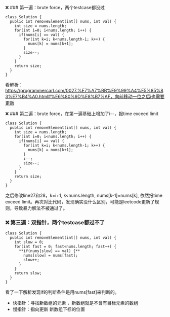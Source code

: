 :x: ### 第一遍：brute force，两个testcase都没过
```
class Solution {
  public int removeElement(int[] nums, int val) {
    int size = nums.length;
    for(int i=0; i<nums.length; i++) {
      if(nums[i] == val) {
        for(int k=i; k<nums.length-1; k++) {
          nums[k] = nums[k+1];
        }
        size--;
      }
    }
    return size;
  }
}
```
看解析：https://programmercarl.com/0027.%E7%A7%BB%E9%99%A4%E5%85%83%E7%B4%A0.html#%E6%80%9D%E8%B7%AF，向前移动一位之后i也需要更新

:x: ### 第二遍：brute force，在第一遍基础上增加了i--，报time exceed limit
```
class Solution {
  public int removeElement(int[] nums, int val) {
    int size = nums.length;
    for(int i=0; i<nums.length; i++) {
      if(nums[i] == val) {
        for(int k=i; k<nums.length-1; k++) {
          nums[k] = nums[k+1];
        }
        i--;
        size--;
      }
    }
    return size;
  }
}
```
之后修改line27和28，k=i+1, k<nums.length, nums[k-1]=nums[k], 依然报time exceed limit。再次对比代码，发现确实没什么区别，可能是leetcode更新了规则，导致暴力解法不被通过了。

### :x: 第三遍：双指针，两个testcase都过不了
```
class Solution {
  public int removeElement(int[] nums, int val) {
    int slow = 0;
    for(int fast = 0; fast<nums.length; fast++) {
      **if(nums[slow] == val) {**
        nums[slow] = nums[fast];
        slow++;
      }
    }
    return slow;
  }
}
```
看了一下解析发现if的判断条件是用nums[fast]来判断的。
* 快指针：寻找新数组的元素 ，新数组就是不含有目标元素的数组
* 慢指针：指向更新 新数组下标的位置

